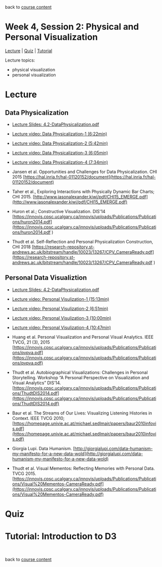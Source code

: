 back to [course content](index)


# Week 4, Session 2: Physical and Personal Visualization 

[Lecture](#lecture) | [Quiz](#quiz) | [Tutorial](#d3-intro-tutorial) 

Lecture topics: 

* physical visualization 
* personal visualization

# Lecture

## Data Physicalization 

* [Lecture Slides: 4.2-DataPhysicalization.pdf](files/4.2-DataPhysicalization.pdf)  
* [Lecture video: Data Physicalization-1 (6:22min)](https://drive.google.com/file/d/1weLnmgOcnHfK6WdqtmBJecVIhrq56VOp/view?usp=sharing)
* [Lecture video: Data Physicalization-2 (5:42min)](https://drive.google.com/file/d/1tqPvO4H65VTJGlOBNe-hYfG1twdjp97e/view?usp=sharing)
* [Lecture video: Data Physicalization-3 (6:05min)](https://drive.google.com/file/d/1niKhxo6RfQmVd_mjepe0Tc2rPsVsogxt/view?usp=sharing)
* [Lecture video: Data Physicalization-4 (7:34min)](https://drive.google.com/file/d/14ErUYPJbwONxATY2tqqoy_juhX9wh8qM/view?usp=sharing)

* Jansen et al. Opportunities and Challenges for Data Physicalization. CHI 2015
[https://hal.inria.fr/hal-01120152/document](https://hal.inria.fr/hal-01120152/document)
* Taher et al., Exploring Interactions with Physically Dynamic Bar Charts; CHI 2015. [http://www.jasonalexander.kiwi/pdf/CHI15_EMERGE.pdf](http://www.jasonalexander.kiwi/pdf/CHI15_EMERGE.pdf)
* Huron et al.; Constructive Visualization. DIS'14
[https://innovis.cpsc.ucalgary.ca/innovis/uploads/Publications/Publications/huron2014.pdf](https://innovis.cpsc.ucalgary.ca/innovis/uploads/Publications/Publications/huron2014.pdf
)
* Thudt et al. Self-Reflection and Personal Physicalization Construction, CHI 2018
[https://research-repository.st-andrews.ac.uk/bitstream/handle/10023/13267/CPV_CameraReady.pdf](https://research-repository.st-andrews.ac.uk/bitstream/handle/10023/13267/CPV_CameraReady.pdf
)

## Personal Data Visualiztion 
* [Lecture Slides: 4.2-DataPhysicalization.pdf](files/4.2-PersonalVisualization.pdf)  
* [Lecture video: Personal Visulization-1 (15:13min)](https://drive.google.com/file/d/18CuIp4oHbNBMG1-8qTKVpGGfQm3_t2yM/view?usp=sharing)
* [Lecture video: Personal Visulization-2 (6:51min)](https://drive.google.com/file/d/18CuIp4oHbNBMG1-8qTKVpGGfQm3_t2yM/view?usp=sharing)
* [Lecture video: Personal Visulization-3 (10:00min)](https://drive.google.com/file/d/18CuIp4oHbNBMG1-8qTKVpGGfQm3_t2yM/view?usp=sharing)
* [Lecture video: Personal Visulization-4 (10:47min)](https://drive.google.com/file/d/1H4nYKWuqH2K4gr_MBvqQor4uPI8_d1AJ/view?usp=sharing)


* Huang et al. Personal Visualization and Personal Visual Analytics. IEEE TVCG, 21 (3), 2015
[https://innovis.cpsc.ucalgary.ca/innovis/uploads/Publications/Publications/pvpva.pdf](https://innovis.cpsc.ucalgary.ca/innovis/uploads/Publications/Publications/pvpva.pdf)
* Thudt et al. Autobiographical Visualizations: Challenges in Personal Storytelling. Workshop “A Personal Perspective on Visualization and Visual Analytics” DIS’14.
[https://innovis.cpsc.ucalgary.ca/innovis/uploads/Publications/Publications/ThudtDIS2014.pdf](https://innovis.cpsc.ucalgary.ca/innovis/uploads/Publications/Publications/ThudtDIS2014.pdf)
* Baur et al. The Streams of Our Lives: Visualizing Listening Histories in Context. IEEE TVCG 2010; [https://homepage.univie.ac.at/michael.sedlmair/papers/baur2010infovis.pdf](https://homepage.univie.ac.at/michael.sedlmair/papers/baur2010infovis.pdf)
* Giorgia Lupi. Data Humanism.
[http://giorgialupi.com/data-humanism-my-manifesto-for-a-new-data-wold](http://giorgialupi.com/data-humanism-my-manifesto-for-a-new-data-wold)
* Thudt et al. Visual Mementos: Reflecting Memories with Personal Data. TVCG 2015. [https://innovis.cpsc.ucalgary.ca/innovis/uploads/Publications/Publications/Visual%20Mementos-CameraReady.pdf](https://innovis.cpsc.ucalgary.ca/innovis/uploads/Publications/Publications/Visual%20Mementos-CameraReady.pdf)


# Quiz

<a name = "d3-intro-tutorial"></a>
# Tutorial: Introduction to D3

<p>&nbsp;</p>

back to [course content](index)
